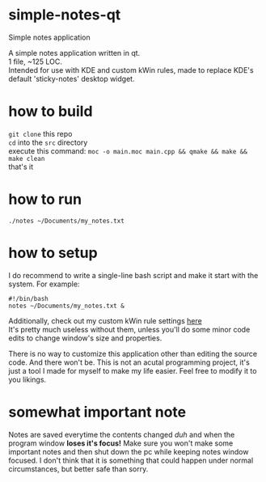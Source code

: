 # simple-notes-qt
Simple notes application

A simple notes application written in qt.  
1 file, ~125 LOC.  
Intended for use with KDE and custom kWin rules, made to replace KDE's default 'sticky-notes' desktop widget.  

# how to build
`git clone` this repo  
`cd` into the `src` directory  
execute this command:
`moc -o main.moc main.cpp && qmake && make && make clean`  
that's it

# how to run
`./notes ~/Documents/my_notes.txt`

# how to setup
I do recommend to write a single-line bash script and make it start with the system. For example:
```
#!/bin/bash
notes ~/Documents/my_notes.txt &
```
Additionally, check out my custom kWin rule settings [here](kWin_settings/)  
It's pretty much useless without them, unless you'll do some minor code edits to change window's size and properties.  
  
There is no way to customize this application other than editing the source code. And there won't be. This is not an acutal programming project, it's just a tool I made for myself to make my life easier. Feel free to modify it to you likings.

# somewhat important note
Notes are saved everytime the contents changed *duh* and when the program window **loses it's focus!** Make sure you won't make some important notes and then shut down the pc while keeping notes window focused. I don't think that it is something that could happen under normal circumstances, but better safe than sorry.
